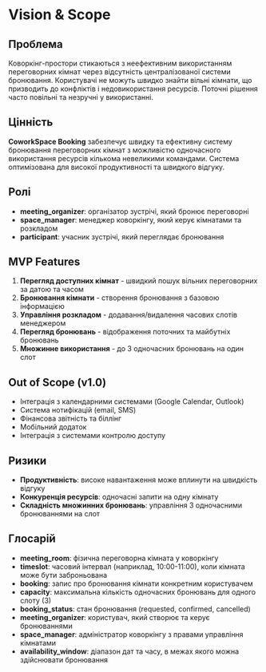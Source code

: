 # Vision & Scope

## Проблема

Коворкінг-простори стикаються з неефективним використанням переговорних кімнат через відсутність централізованої системи бронювання. Користувачі не можуть швидко знайти вільні кімнати, що призводить до конфліктів і недовикористання ресурсів. Поточні рішення часто повільні та незручні у використанні.

## Цінність

**CoworkSpace Booking** забезпечує швидку та ефективну систему бронювання переговорних кімнат з можливістю одночасного використання ресурсів кількома невеликими командами. Система оптимізована для високої продуктивності та швидкого відгуку.

## Ролі

- **meeting_organizer**: організатор зустрічі, який бронює переговорні
- **space_manager**: менеджер коворкінгу, який керує кімнатами та розкладом
- **participant**: учасник зустрічі, який переглядає бронювання

## MVP Features

1. **Перегляд доступних кімнат** - швидкий пошук вільних переговорних за датою та часом
2. **Бронювання кімнати** - створення бронювання з базовою інформацією
3. **Управління розкладом** - додавання/видалення часових слотів менеджером
4. **Перегляд бронювань** - відображення поточних та майбутніх бронювань
5. **Множинне використання** - до 3 одночасних бронювань на один слот

## Out of Scope (v1.0)

- Інтеграція з календарними системами (Google Calendar, Outlook)
- Система нотифікацій (email, SMS)
- Фінансова звітність та біллінг
- Мобільний додаток
- Інтеграція з системами контролю доступу

## Ризики

- **Продуктивність**: високе навантаження може вплинути на швидкість відгуку
- **Конкуренція ресурсів**: одночасні запити на одну кімнату
- **Складність множинних бронювань**: управління 3 одночасними бронюваннями на слот

## Глосарій

- **meeting_room**: фізична переговорна кімната у коворкінгу
- **timeslot**: часовий інтервал (наприклад, 10:00-11:00), коли кімната може бути заброньована
- **booking**: запис про бронювання кімнати конкретним користувачем
- **capacity**: максимальна кількість одночасних бронювань для одного слоту (3)
- **booking_status**: стан бронювання (requested, confirmed, cancelled)
- **meeting_organizer**: користувач, який створює та керує бронюваннями
- **space_manager**: адміністратор коворкінгу з правами управління кімнатами
- **availability_window**: діапазон дат та часу, в межах якого можна здійснювати бронювання
